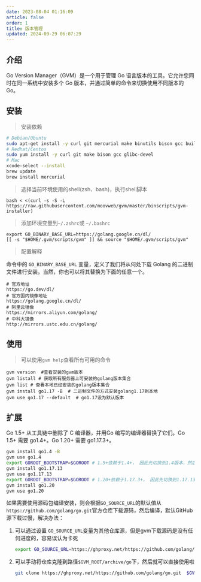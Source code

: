 ```yaml
---
date: 2023-08-04 01:16:09
article: false
order: 1
title: 版本管理
updated: 2024-09-29 06:07:29
---
```

## 介绍

Go Version Manager（GVM）是一个用于管理 Go 语言版本的工具。它允许您同时在同一系统中安装多个 Go 版本，并通过简单的命令来切换使用不同版本的 Go。

## 安装

> 安装依赖

```bash
# Debian/Ubuntu
sudo apt-get install -y curl git mercurial make binutils bison gcc build-essential
# Redhat/Centos
sudo yum install -y curl git make bison gcc glibc-devel
# Mac
xcode-select --install
brew update
brew install mercurial
```

> 选择当前环境使用的shell(zsh、bash)，执行shell脚本

```shell
bash < <(curl -s -S -L https://raw.githubusercontent.com/moovweb/gvm/master/binscripts/gvm-installer)
```

> 添加环境变量到`~/.zshrc`​或 `~/.bashrc`​

```
export GO_BINARY_BASE_URL=https://golang.google.cn/dl/
[[ -s "$HOME/.gvm/scripts/gvm" ]] && source "$HOME/.gvm/scripts/gvm"
```

> 配置解释

命令中的 `GO_BINARY_BASE_URL`​ 变量，定义了我们将从何处下载 Golang 的二进制文件进行安装。当然，你也可以将其替换为下面的任意一个。

```plaintext
# 官方地址
https://go.dev/dl/
# 官方国内镜像地址
https://golang.google.cn/dl/
# 阿里云镜像
https://mirrors.aliyun.com/golang/
# 中科大镜像
http://mirrors.ustc.edu.cn/golang/
```

## 使用

> 可以使用`gvm help`​​查看所有可用的命令

```shell
gvm version  #查看安装的gvm版本
gvm listall # 获取所有服务器上可安装的golang版本集合
gvm list # 查看本地已经安装的golang版本集合
gvm install go1.17 -B  # 二进制文件的方式安装golang1.17到本地
gvm use go1.17 --default  # go1.17设为默认版本
```

## 扩展

Go 1.5+ 从工具链中删除了 C 编译器，并用Go 编写的编译器替换了它们。Go 1.5+ 需要 go1.4+。Go 1.20+ 需要 go1.17.3+。

```bash
gvm install go1.4 -B
gvm use go1.4
export GOROOT_BOOTSTRAP=$GOROOT # 1.5+依赖于1.4+， 因此先切换到1.4版本，然后指向1.4 
gvm install go1.17.13
gvm use go1.17.13
export GOROOT_BOOTSTRAP=$GOROOT # 1.20+依赖于1.17.3+， 因此先切换到1.17.13版本，然后指向1.17.13 
gvm install go1.20
gvm use go1.20
```

如果需要使用源码包编译安装，则会根据`GO_SOURCE_URL`​的默认值从`https://github.com/golang/go.git`​官方仓库下载源码，然后编译，默认GitHub源下载过慢，解决办法：

1. 可以通过设置 `GO_SOURCE_URL`​变量为其他仓库源，但是gvm下载源码是没有任何进度的，容易误认为卡死

    ```bash
    export GO_SOURCE_URL=https://ghproxy.net/https://github.com/golang/go.git
    ```
2. 可以手动将仓库克隆到路径`$GVM_ROOT/archive/go`​下，然后就可以直接使用啦

    ```bash
    git clone https://ghproxy.net/https://github.com/golang/go.git  $GVM_ROOT/archive/go
    ```

‍
